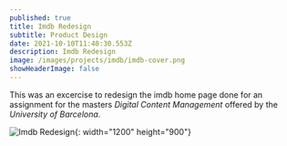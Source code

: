 ```yaml
---
published: true
title: Imdb Redesign
subtitle: Product Design
date: 2021-10-10T11:40:30.553Z
description: Imdb Redesign
image: /images/projects/imdb/imdb-cover.png
showHeaderImage: false
---
```

This was an excercise to redesign the imdb home page done for an assignment for the masters *Digital Content Management* offered by the *University of Barcelona*.

![Imdb Redesign](/images/projects/imdb/imdb-full.png){: width="1200" height="900"}